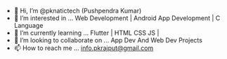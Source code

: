 - 👋 Hi, I’m @pknatictech (Pushpendra Kumar)
- 👀 I’m interested in ... Web Development | Android App Development | C Language
- 🌱 I’m currently learning ... Flutter | HTML CSS JS | 
- 💞️ I’m looking to collaborate on ... App Dev And Web Dev Projects
- 📫 How to reach me ... info.pkrajput@gmail.com
